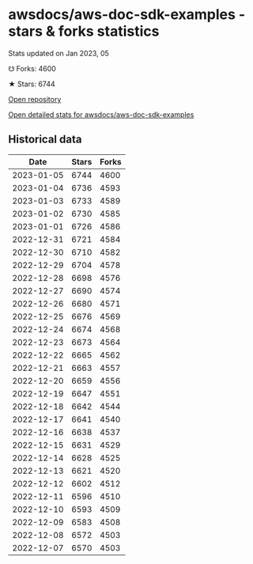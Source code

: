 # awsdocs/aws-doc-sdk-examples - stars & forks statistics

Stats updated on Jan 2023, 05

☋ Forks: 4600

★ Stars: 6744

[Open repository](https://github.com/awsdocs/aws-doc-sdk-examples)

[Open detailed stats for awsdocs/aws-doc-sdk-examples](https://reviewgithub.com/rep/awsdocs/aws-doc-sdk-examples)

## Historical data
| Date | Stars | Forks |
|------|-------|-------|
| 2023-01-05 | 6744 | 4600 | 
| 2023-01-04 | 6736 | 4593 | 
| 2023-01-03 | 6733 | 4589 | 
| 2023-01-02 | 6730 | 4585 | 
| 2023-01-01 | 6726 | 4586 | 
| 2022-12-31 | 6721 | 4584 | 
| 2022-12-30 | 6710 | 4582 | 
| 2022-12-29 | 6704 | 4578 | 
| 2022-12-28 | 6698 | 4576 | 
| 2022-12-27 | 6690 | 4574 | 
| 2022-12-26 | 6680 | 4571 | 
| 2022-12-25 | 6676 | 4569 | 
| 2022-12-24 | 6674 | 4568 | 
| 2022-12-23 | 6673 | 4564 | 
| 2022-12-22 | 6665 | 4562 | 
| 2022-12-21 | 6663 | 4557 | 
| 2022-12-20 | 6659 | 4556 | 
| 2022-12-19 | 6647 | 4551 | 
| 2022-12-18 | 6642 | 4544 | 
| 2022-12-17 | 6641 | 4540 | 
| 2022-12-16 | 6638 | 4537 | 
| 2022-12-15 | 6631 | 4529 | 
| 2022-12-14 | 6628 | 4525 | 
| 2022-12-13 | 6621 | 4520 | 
| 2022-12-12 | 6602 | 4512 | 
| 2022-12-11 | 6596 | 4510 | 
| 2022-12-10 | 6593 | 4509 | 
| 2022-12-09 | 6583 | 4508 | 
| 2022-12-08 | 6572 | 4503 | 
| 2022-12-07 | 6570 | 4503 | 

